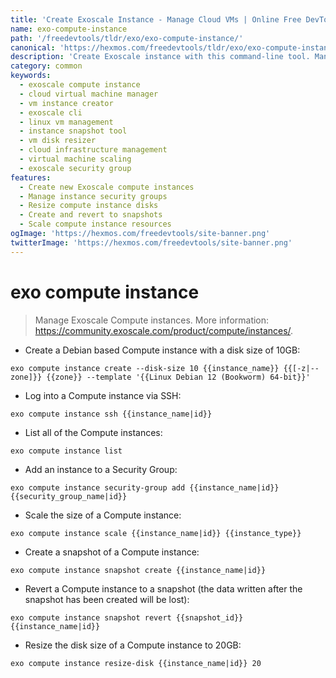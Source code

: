 ```yaml
---
title: 'Create Exoscale Instance - Manage Cloud VMs | Online Free DevTools by Hexmos'
name: exo-compute-instance
path: '/freedevtools/tldr/exo/exo-compute-instance/'
canonical: 'https://hexmos.com/freedevtools/tldr/exo/exo-compute-instance/'
description: 'Create Exoscale instance with this command-line tool. Manage cloud VMs and virtual machines on Exoscale infrastructure. Free online tool, no registration required.'
category: common
keywords:
  - exoscale compute instance
  - cloud virtual machine manager
  - vm instance creator
  - exoscale cli
  - linux vm management
  - instance snapshot tool
  - vm disk resizer
  - cloud infrastructure management
  - virtual machine scaling
  - exoscale security group
features:
  - Create new Exoscale compute instances
  - Manage instance security groups
  - Resize compute instance disks
  - Create and revert to snapshots
  - Scale compute instance resources
ogImage: 'https://hexmos.com/freedevtools/site-banner.png'
twitterImage: 'https://hexmos.com/freedevtools/site-banner.png'
---
```


# exo compute instance

> Manage Exoscale Compute instances.
> More information: <https://community.exoscale.com/product/compute/instances/>.

- Create a Debian based Compute instance with a disk size of 10GB:

`exo compute instance create --disk-size 10 {{instance_name}} {{[-z|--zone]}} {{zone}} --template '{{Linux Debian 12 (Bookworm) 64-bit}}'`

- Log into a Compute instance via SSH:

`exo compute instance ssh {{instance_name|id}}`

- List all of the Compute instances:

`exo compute instance list`

- Add an instance to a Security Group:

`exo compute instance security-group add {{instance_name|id}} {{security_group_name|id}}`

- Scale the size of a Compute instance:

`exo compute instance scale {{instance_name|id}} {{instance_type}}`

- Create a snapshot of a Compute instance:

`exo compute instance snapshot create {{instance_name|id}}`

- Revert a Compute instance to a snapshot (the data written after the snapshot has been created will be lost):

`exo compute instance snapshot revert {{snapshot_id}} {{instance_name|id}}`

- Resize the disk size of a Compute instance to 20GB:

`exo compute instance resize-disk {{instance_name|id}} 20`
